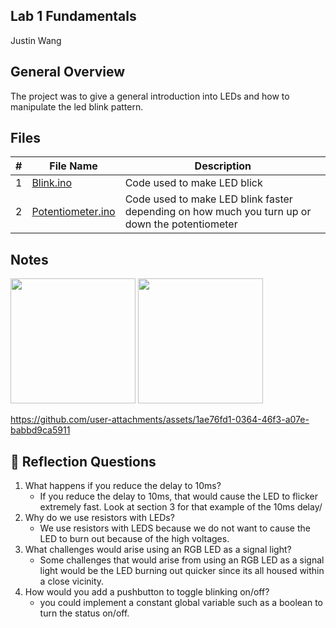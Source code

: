 ## Lab 1 Fundamentals
Justin Wang

## General Overview
The project was to give a general introduction into LEDs and how to manipulate the led blink pattern.
 
## Files

| # | File Name | Description |
| :-: | ----------- | ---------------------- |
| 1 | [Blink.ino](./Blink.ino) | Code used to make LED blick |
| 2 | [Potentiometer.ino](./Potentiometer.ino) | Code used to make LED blink faster depending on how much you turn up or down the potentiometer |



## Notes

<img src= "https://github.com/user-attachments/assets/a783aa5d-bf86-4f06-ab28-361ba533c973" width = 200>



<img src= "https://github.com/user-attachments/assets/b75c9642-f8b9-4f43-bd0c-5c9700574a5e" width = 200>



https://github.com/user-attachments/assets/1ae76fd1-0364-46f3-a07e-babbd9ca5911


## 🧠 Reflection Questions

1. What happens if you reduce the delay to 10ms?
    - If you reduce the delay to 10ms, that would cause the LED to flicker extremely fast. Look at section 3 for that example of the 10ms delay/
2. Why do we use resistors with LEDs?
    - We use resistors with LEDS because we do not want to cause the LED to burn out because of the high voltages.
3. What challenges would arise using an RGB LED as a signal light?
    - Some challenges that would arise from using an RGB LED as a signal light would be the LED burning out quicker since its all housed within a close vicinity. 
4. How would you add a pushbutton to toggle blinking on/off?
    - you could implement a constant global variable such as a boolean to turn the status on/off. 

 
